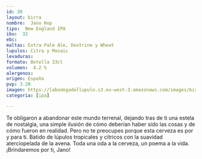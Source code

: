 ```yaml
---
id: 30
layout: birra
nombre:  Jano Hop
tipo:  New England IPA
ibu:  32
ebc:
maltas: Extra Pale Ale, Dextrine y Wheat
lupulos: Citra y Mosaic
levaduras: 
formato: Botella 33cl
volumen:  4.2 %
alergenos: 
origen: España
pvp: 3.20
imagen: https://labodegadellupulo.s3.eu-west-3.amazonaws.com/images/birras/janohop.jpg
categoria: [ipa]

---
```

Te obligaron a abandonar este mundo terrenal, dejando tras de ti una estela de nostalgia, una simple ilusión de cómo deberían haber sido las cosas y de cómo fueron en realidad. Pero no te preocupes porque esta cerveza es por y para ti. Batido de lúpulos tropicales y cítricos con la suavidad aterciopelada de la avena. Toda una oda a la cerveza, un poema a la vida. ¡Brindaremos por ti, Jano!

